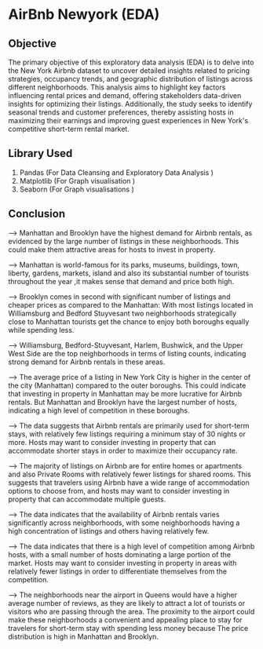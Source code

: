 # AirBnb Newyork (EDA)

## Objective ##
The primary objective of this exploratory data analysis (EDA) is to delve into the New York Airbnb dataset to uncover detailed insights related to pricing strategies, occupancy trends, and geographic distribution of listings across different neighborhoods. This analysis aims to highlight key factors influencing rental prices and demand, offering stakeholders data-driven insights for optimizing their listings. Additionally, the study seeks to identify seasonal trends and customer preferences, thereby assisting hosts in maximizing their earnings and improving guest experiences in New York's competitive short-term rental market.
## Library Used ##

1. Pandas (For Data Cleansing and Exploratory Data Analysis )
2. Matplotlib (For Graph visualisation )
3. Seaborn (For Graph visualisations )
   
## Conclusion ##

-->  Manhattan and Brooklyn have the highest demand for Airbnb rentals, as evidenced by the large number of listings in these neighborhoods. This could make them attractive areas for hosts to invest in property.

-->   Manhattan is world-famous for its parks, museums, buildings, town, liberty, gardens, markets, island and also its substantial number of tourists throughout the year ,it makes sense that demand and price both high. 

-->   Brooklyn comes in second with significant number of listings and cheaper prices as compared to the Manhattan: With most listings located in Williamsburg and Bedford Stuyvesant two neighborhoods strategically close to Manhattan tourists get the chance to enjoy both boroughs equally while spending less.

-->   Williamsburg, Bedford-Stuyvesant, Harlem, Bushwick, and the Upper West Side are the top neighborhoods in terms of listing counts, indicating strong demand for Airbnb rentals in these areas.

-->  The average price of a listing in New York City is higher in the center of the city (Manhattan) compared to the outer boroughs. This could indicate that investing in property in Manhattan may be more lucrative for Airbnb rentals. But Manhattan and Brooklyn have the largest number of hosts, indicating a high level of competition in these boroughs.

-->  The data suggests that Airbnb rentals are primarily used for short-term stays, with relatively few listings requiring a minimum stay of 30 nights or more. Hosts may want to consider investing in property that can accommodate shorter stays in order to maximize their occupancy rate.

-->  The majority of listings on Airbnb are for entire homes or apartments and also Private Rooms with relatively fewer listings for shared rooms. This suggests that travelers using Airbnb have a wide range of accommodation options to choose from, and hosts may want to consider investing in property that can accommodate multiple guests.

-->  The data indicates that the availability of Airbnb rentals varies significantly across neighborhoods, with some neighborhoods having a high concentration of listings and others having relatively few.

--> The data indicates that there is a high level of competition among Airbnb hosts, with a small number of hosts dominating a large portion of the market. Hosts may want to consider investing in property in areas with relatively fewer listings in order to differentiate themselves from the competition.

--> The neighborhoods near the airport in Queens would have a higher average number of reviews, as they are likely to attract a lot of tourists or visitors who are passing through the area. The proximity to the airport could make these neighborhoods a convenient and appealing place to stay for travelers for short-term stay with spending less money because The price distribution is high in Manhattan and Brooklyn.
